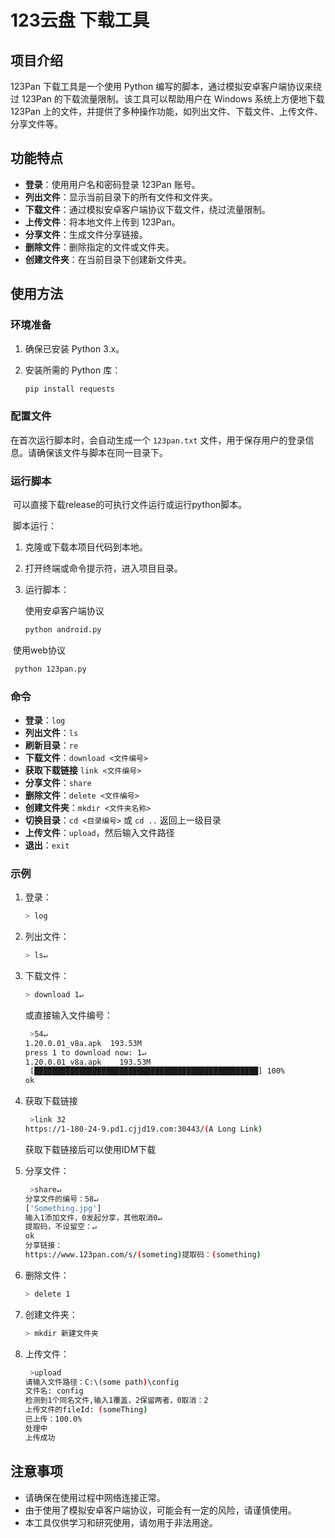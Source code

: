 # 123云盘 下载工具

## 项目介绍

123Pan 下载工具是一个使用 Python 编写的脚本，通过模拟安卓客户端协议来绕过 123Pan 的下载流量限制。该工具可以帮助用户在 Windows 系统上方便地下载 123Pan 上的文件，并提供了多种操作功能，如列出文件、下载文件、上传文件、分享文件等。

## 功能特点

- **登录**：使用用户名和密码登录 123Pan 账号。
- **列出文件**：显示当前目录下的所有文件和文件夹。
- **下载文件**：通过模拟安卓客户端协议下载文件，绕过流量限制。
- **上传文件**：将本地文件上传到 123Pan。
- **分享文件**：生成文件分享链接。
- **删除文件**：删除指定的文件或文件夹。
- **创建文件夹**：在当前目录下创建新文件夹。

## 使用方法

### 环境准备

1. 确保已安装 Python 3.x。

2. 安装所需的 Python 库：

   ```bash
   pip install requests
   ```

### 配置文件

在首次运行脚本时，会自动生成一个 `123pan.txt` 文件，用于保存用户的登录信息。请确保该文件与脚本在同一目录下。

### 运行脚本

​	可以直接下载release的可执行文件运行或运行python脚本。

​	脚本运行：

1. 克隆或下载本项目代码到本地。

2. 打开终端或命令提示符，进入项目目录。

3. 运行脚本：

   使用安卓客户端协议
   ```bash
   python android.py
   ```

​	使用web协议 

   ```bash
   	python 123pan.py
   ```

### 命令

- **登录**：`log`
- **列出文件**：`ls`
- **刷新目录**：`re`
- **下载文件**：`download <文件编号>`
- **获取下载链接** `link <文件编号>`
- **分享文件**：`share`
- **删除文件**：`delete <文件编号>`
- **创建文件夹**：`mkdir <文件夹名称>`
- **切换目录**：`cd <目录编号>` 或 `cd ..` 返回上一级目录
- **上传文件**：`upload`，然后输入文件路径
- **退出**：`exit`

### 示例

1. 登录：

   ```bash
   > log
   ```

2. 列出文件：

   ```bash
   > ls↵
   ```

3. 下载文件：

   ```bash
   > download 1↵
   ```

   或直接输入文件编号：

   ```bash
    >54↵
   1.20.0.01_v8a.apk  193.53M
   press 1 to download now: 1↵
   1.20.0.01_v8a.apk    193.53M
    [██████████████████████████████████████████████████] 100%  
   ok
   ```

   

4. 获取下载链接

   ```bash
    >link 32
   https://1-180-24-9.pd1.cjjd19.com:30443/(A Long Link)
   ```

   获取下载链接后可以使用IDM下载

5. 分享文件：

   ```bash
    >share↵
   分享文件的编号：58↵
   ['Something.jpg']
   输入1添加文件，0发起分享，其他取消0↵
   提取码，不设留空：↵
   ok
   分享链接：
   https://www.123pan.com/s/(someting)提取码：(something)
   ```

6. 删除文件：

   ```bash
   > delete 1
   ```

7. 创建文件夹：

   ```bash
   > mkdir 新建文件夹
   ```

8. 上传文件：

   ```bash
    >upload
   请输入文件路径：C:\(some path)\config
   文件名: config
   检测到1个同名文件,输入1覆盖，2保留两者，0取消：2
   上传文件的fileId: (someThing)
   已上传：100.0%
   处理中
   上传成功
   ```

## 注意事项

- 请确保在使用过程中网络连接正常。
- 由于使用了模拟安卓客户端协议，可能会有一定的风险，请谨慎使用。
- 本工具仅供学习和研究使用，请勿用于非法用途。

